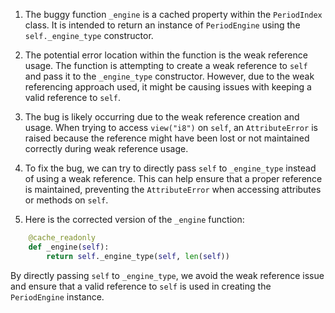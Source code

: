 1. The buggy function `_engine` is a cached property within the `PeriodIndex` class. It is intended to return an instance of `PeriodEngine` using the `self._engine_type` constructor.

2. The potential error location within the function is the weak reference usage. The function is attempting to create a weak reference to `self` and pass it to the `_engine_type` constructor. However, due to the weak referencing approach used, it might be causing issues with keeping a valid reference to `self`.

3. The bug is likely occurring due to the weak reference creation and usage. When trying to access `view("i8")` on `self`, an `AttributeError` is raised because the reference might have been lost or not maintained correctly during weak reference usage.

4. To fix the bug, we can try to directly pass `self` to `_engine_type` instead of using a weak reference. This can help ensure that a proper reference is maintained, preventing the `AttributeError` when accessing attributes or methods on `self`.

5. Here is the corrected version of the `_engine` function:

```python
    @cache_readonly
    def _engine(self):
        return self._engine_type(self, len(self))
```

By directly passing `self` to `_engine_type`, we avoid the weak reference issue and ensure that a valid reference to `self` is used in creating the `PeriodEngine` instance.